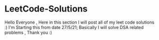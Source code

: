 # LeetCode-Solutions
Hello Everyone , Here in this section I will post all of my leet code solutions :) 
I'm Starting this from date 27/5/21;
Basically I will solve DSA related problems , Thank you :)
